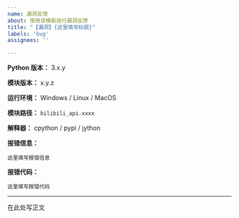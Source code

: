 ```yaml
---
name: 漏洞反馈
about: 使用该模板进行漏洞反馈
title: "【漏洞】{这里填写标题}"
labels: 'bug'
assignees: ''

---
```


**Python 版本：** 3.x.y

**模块版本：** x.y.z 

<!--请务必使用 pip3 show bilibili-api-python 查询模块版本。-->

**运行环境：** Windows / Linux / MacOS

**模块路径：** `bilibili_api.xxxx`

**解释器：** cpython / pypi / jython

**报错信息：**

```
这里填写报错信息
```

**报错代码：**

```
这里填写报错代码
```

---

在此处写正文
